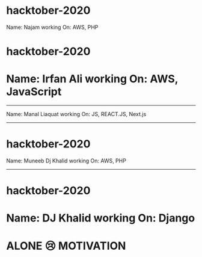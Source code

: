 # hacktober-2020
Name: Najam
working On: AWS, PHP



# hacktober-2020
Name: Irfan Ali
working On: AWS, JavaScript
=======
___________________________________

Name: Manal Liaquat
working On: JS, REACT.JS, Next.js

-------------

# hacktober-2020
Name: Muneeb
Dj Khalid
working On: AWS, PHP

-------------

# hacktober-2020
Name: DJ Khalid
working On: Django
=======
ALONE 😢 MOTIVATION
=======



